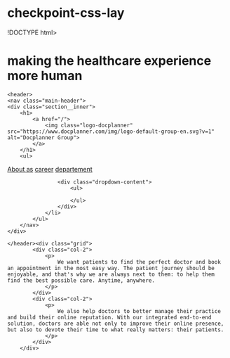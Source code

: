 # checkpoint-css-lay
!DOCTYPE html>
<html>
<head>
<title>Page Title</title>
<style>
li {
  display: inline;
}
</style>
</head>
<body>

<h1>making the healthcare experience more human</h1>
<body>
       
    <header>
    <nav class="main-header">
	<div class="section__inner">
		<h1>
			<a href="/">
				<img class="logo-docplanner" src="https://www.docplanner.com/img/logo-default-group-en.svg?v=1" alt="Docplanner Group">
			</a>
		</h1>
		<ul>
  <li><a href="/html/default.asp" target="_blank">About as</a></li>
  <li><a href="/css/default.asp" target="_blank">career</a></li>
  <li><a href="/js/default.asp" target="_blank">departement</a></li>
</ul>

					<div class="dropdown-content">
						<ul>
							
						</ul>
					</div>
				</li>
			</ul>
		</nav>
	</div>
</nav>
    

    </header><div class="grid">
			<div class="col-2">
				<p>
					We want patients to find the perfect doctor and book an appointment in the most easy way. The patient journey should be enjoyable, and that's why we are always next to them: to help them find the best possible care. Anytime, anywhere.
				</p>
			</div>
			<div class="col-2">
				<p>
					We also help doctors to better manage their practice and build their online reputation. With our integrated end-to-end solution, doctors are able not only to improve their online presence, but also to devote their time to what really matters: their patients.
				</p>
			</div>
		</div>
